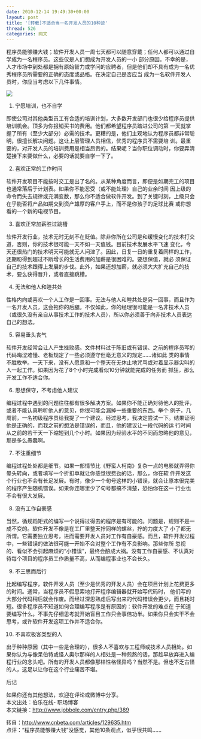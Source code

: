```yaml
---
date: 2010-12-14 19:49:30+00:00
layout: post
title: '[转载]不适合当一名开发人员的10种迹'
thread: 526
categories: 网文
---
```


程序员能够赚大钱；软件开发人员一周七天都可以随意穿戴；任何人都可以通过自学成为一名程序员。这些仅是人们想成为开发人员的一小 部分原因。不幸的是，人才市场中到处都是拥有原始智力或学问的应聘者，但是他们却不具有成为一名优秀程序员所需要的正确的态度或品格。在决定自己是否应当 成为一名软件开发人员时，你应当考虑以下几件事情。<!-- more -->  
  
[![](http://img.cnbeta.com/newsimg/101214/1137200804081441.jpg)](http://img.cnbeta.com/newsimg/101214/1137200804081441.jpg)  
  
1. 宁愿培训，也不自学  
  
即使公司对其他类型员工有合适的培训计划，大多数开发部门也很少给程序员提供培训机会。顶多为你报销买书的费用。他们都希望程序员踏进公司的第 一天就掌握了所有（至少大部分）必需的技术。更糟的是，他们主观地认为程序员都非常聪明，很擅长解决问题。这让上层管理人员相信，优秀的程序员不需要培 训。最重要的，对开发人员的培训费用是相当昂贵的。结果呢？当你职位调动时，你要弄清楚接下来要做什么，必要的话就要自学一下了。  
  
2. 喜欢正常的工作时间  
  
软件开发项目不能按时交工是出了名的。从某种角度而言，即便是如期完工的项目也通常落后于计划表。如果你不能忍受（或不能处理）自己的业余时间 因上级的命令而失去规律或充满变数，那么你不适合做软件开发。到了关键时刻，上级只会在乎能否将产品如期交到资产雄厚的客户手上，而不是你孩子的足球比赛 或你想看的一个新的电视节目。  
  
3. 喜欢正常加薪胜过跳槽  
  
软件开发行业，技术无时无刻不在贬值。除非你所在公司是和缓慢变化的技术打交道，否则，你的技术很可能一天不如一天值钱。目前技术发展水平飞速 变化，今天还很热门的技术明天可能就无人问津了。因此，日复一日的重复着同样的工作，还期盼得到超过不断增长的生活费用的加薪是很困难的。要想保值，就必 须保证自己的技术跟得上发展的步伐。此外，如果还想加薪，就必须大大扩充自己的技术，要么获得晋升，或者直接跳槽。  
  
4. 无法和他人和睦共处  
  
性格内向或喜欢一个人工作是一回事。无法与他人和睦共处是另一回事，而且作为一名开发人员，这会拖你的后腿。不仅如此，你的经理很可能是一名非技术人员（或很久没有亲自从事技术工作的技术人员），所以你必须善于向非技术人员表达自己的想法。  
  
5. 容易垂头丧气  
  
软件开发经常会让人产生挫败感。文件材料过于陈旧或有错误、之前的程序员写的代码晦涩难懂、老板规定了一些必须遵守但毫无意义的规定……诸如此 类的事情不胜枚举。一天下来，没有人愿意和一个整天在无休止地咒骂或对着显示器尖叫的人一起工作。如果因为花了8个小时完成看似10分钟就能完成的任务而 抓狂，那么开发工作不适合你。  
  
6. 思想保守，不考虑他人建议  
  
编程过程中遇到的问题往往都有很多解决方案。如果你不能正确对待他人的批评，或者不能认真聆听他人的意见，你很可能会漏掉一些重要的东西。举个 例子，几周前，一名初级程序员给我提了一个建议。经过思考，我决定尝试一下。结果证明他是正确的，而我之前的想法是错误的，而且，他的建议让一段代码的运 行时间从之前的若干天一下缩短到几个小时。如果因为经验水平的不同而忽略他的意见，那是多么愚蠢啊。  
  
7. 不注重细节  
  
编程过程处处都是细节。如果一部情节比《野蛮人柯南》复杂一点的电影就弄得你晕头转向，或者填写一个折扣单就让你感觉很费劲的话，那么，你在软 件开发这个行业也不会有长足发展。有时，像少一个句号这样的小错误，就会让原本很完美的程序产生随机错误。如果你连哪里少了句号都搞不清楚，恐怕你在这一 行业也不会有很大发展。  
  
8. 没有工作自豪感  
  
当然，循规蹈矩式的编写一个说得过得去的程序是有可能的。问题是，规则不是一成不变的。软件开发不像是在工厂里整天拧同样的螺丝，拧的力度大了 小了都无所谓。它需要独立思考，进而需要开发人员对工作有自豪感。而且，软件开发过程中，一些错误的做法很可能一开始不会对整个工作有不良影响。那些你所 忽视的、看似不会引起麻烦的“小错误”，最终会酿成大祸。没有工作自豪感、不认真对待每个项目的程序员工作质量不高，从而编程事业也不会长久。  
  
9. 不三思而后行  
  
比起编写程序，软件开发人员（至少是优秀的开发人员）会在项目计划上花费更多的时间。通常，当程序员不假思索地打开程序编辑器就开始写代码时， 他们写的大部分代码稍后就会作废。而经过深思熟虑后写出来的代码错误会更少，而且耗时短。很多程序员不知道如何合理编写程序是有原因的：软件开发的难点在 于知道要编写什么。不事先仔细思考就开始盲目工作只会事倍功半。如果你只会实干不会思考，或许软件开发这项工作并不适合你。  
  
10. 不喜欢极客类型的人  
  
出于种种原因（其中一些是合理的），很多人不喜欢与工程师或技术人员相处。如果你认为与像呆伯特或怪人奥尔那样的人相处是一种煎熬的话，那趁早放弃进入编程行业的念头吧。所有的开发人员都像那样性格怪异吗？当然不是。但也不乏古怪的人，这足以让你在这个行业痛苦不堪。  
  
后记  
  
如果你还有其他想法，欢迎在评论或微博中分享。  
本文出处：伯乐在线- 职场博客  
本文链接：http://www.jobbole.com/entry.php/389  
  
  
  
转自：http://www.cnbeta.com/articles/129635.htm  
点评：“程序员能够赚大钱”没感觉，其他10条观点，似乎很共鸣……  

